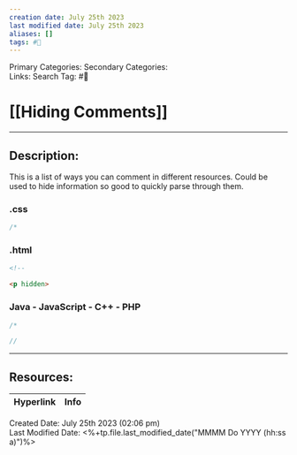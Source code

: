 ```yaml
---
creation date: July 25th 2023
last modified date: July 25th 2023
aliases: []
tags: #📕
---
```


Primary Categories: 
Secondary Categories:  
Links: 
Search Tag: #📕  

# [[Hiding Comments]]  
___

## Description:  
This is a list of ways you can comment in different resources. Could be used to hide information so good to quickly parse through them.


### .css
```css
/*
```


### .html
```html
<!--
```
```html
<p hidden>
```


### Java - JavaScript - C++ - PHP
```java
/*
```
```java
//
```








___

## Resources:

| Hyperlink | Info |
| --------- | ---- |


Created Date: July 25th 2023 (02:06 pm)  
Last Modified Date: <%+tp.file.last_modified_date("MMMM Do YYYY (hh:ss a)")%>
